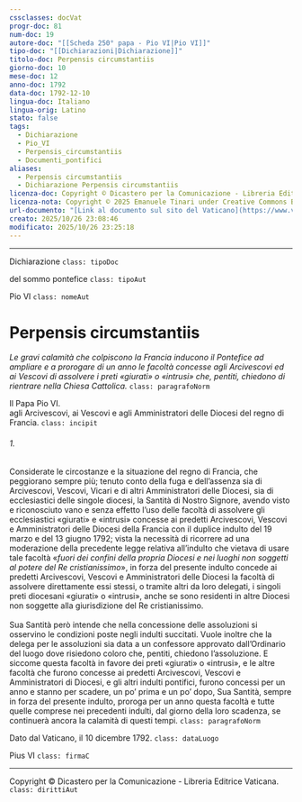 ```yaml
---
cssclasses: docVat
progr-doc: 81
num-doc: 19
autore-doc: "[[Scheda 250° papa - Pio VI|Pio VI]]"
tipo-doc: "[[Dichiarazioni|Dichiarazione]]"
titolo-doc: Perpensis circumstantiis
giorno-doc: 10
mese-doc: 12
anno-doc: 1792
data-doc: 1792-12-10
lingua-doc: Italiano
lingua-orig: Latino
stato: false
tags:
  - Dichiarazione
  - Pio_VI
  - Perpensis_circumstantiis
  - Documenti_pontifici
aliases:
  - Perpensis circumstantiis
  - Dichiarazione Perpensis circumstantiis
licenza-doc: Copyright © Dicastero per la Comunicazione - Libreria Editrice Vaticana
licenza-nota: Copyright © 2025 Emanuele Tinari under Creative Commons BY-NC-SA 4.0 https://creativecommons.org/licenses/by-nc-sa/4.0/
url-documento: "[Link al documento sul sito del Vaticano](https://www.vatican.va/content/pius-vi/it/documents/dichiarazione-perpensis-circumstantiis-10-dicembre-1792.html)"
creato: 2025/10/26 23:08:46
modificato: 2025/10/26 23:25:18
---
```



***


Dichiarazione `class: tipoDoc`


del sommo pontefice `class: tipoAut`


Pio VI `class: nomeAut`


# Perpensis circumstantiis


*Le gravi calamità che colpiscono la Francia inducono il Pontefice ad ampliare e a prorogare di un anno le facoltà concesse agli Arcivescovi ed ai Vescovi di assolvere i preti «giurati» o «intrusi» che, pentiti, chiedono di rientrare nella Chiesa Cattolica.* `class: paragrafoNorm`


Il Papa Pio VI.<br>agli Arcivescovi, ai Vescovi e agli Amministratori delle Diocesi del regno di Francia. `class: incipit`


###### 1.

Considerate le circostanze e la situazione del regno di Francia, che peggiorano sempre più; tenuto conto della fuga e dell’assenza sia di Arcivescovi, Vescovi, Vicari e di altri Amministratori delle Diocesi, sia di ecclesiastici delle singole diocesi, la Santità di Nostro Signore, avendo visto e riconosciuto vano e senza effetto l’uso delle facoltà di assolvere gli ecclesiastici «giurati» e «intrusi» concesse ai predetti Arcivescovi, Vescovi e Amministratori delle Diocesi della Francia con il duplice indulto del 19 marzo e del 13 giugno 1792; vista la necessità di ricorrere ad una moderazione della precedente legge relativa all’indulto che vietava di usare tale facoltà «*fuori dei confini della propria Diocesi e nei luoghi non soggetti al potere del Re cristianissimo*», in forza del presente indulto concede ai predetti Arcivescovi, Vescovi e Amministratori delle Diocesi la facoltà di assolvere direttamente essi stessi, o tramite altri da loro delegati, i singoli preti diocesani «giurati» o «intrusi», anche se sono residenti in altre Diocesi non soggette alla giurisdizione del Re cristianissimo.<br><br>Sua Santità però intende che nella concessione delle assoluzioni si osservino le condizioni poste negli indulti succitati. Vuole inoltre che la delega per le assoluzioni sia data a un confessore approvato dall’Ordinario del luogo dove risiedono coloro che, pentiti, chiedono l’assoluzione. E siccome questa facoltà in favore dei preti «giurati» o «intrusi», e le altre facoltà che furono concesse ai predetti Arcivescovi, Vescovi e Amministratori di Diocesi, e gli altri indulti pontifici, furono concessi per un anno e stanno per scadere, un po’ prima e un po’ dopo, Sua Santità, sempre in forza del presente indulto, proroga per un anno questa facoltà e tutte quelle comprese nei precedenti indulti, dal giorno della loro scadenza, se continuerà ancora la calamità di questi tempi. `class: paragrafoNorm`


Dato dal Vaticano, il 10 dicembre 1792. `class: dataLuogo`


Pius VI `class: firmaC`


***


Copyright © Dicastero per la Comunicazione - Libreria Editrice Vaticana. `class: dirittiAut`



